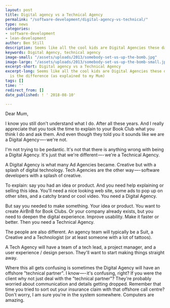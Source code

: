 ```yaml
---
layout: post
title: Digital agency vs a Technical Agency
permalink: "/software-development/digital-agency-vs-technical/"
type: news
categories:
- software-development
- lean-development
author: Ben Still
description: Seems like all the cool kids are Digital Agencies these days
keywords: Digital Agency, technical agency
image-small: "/assets/uploads/2013/somebody-set-us-up-the-bomb.jpg"
image-large: "/assets/uploads/2013/somebody-set-us-up-the-bomb-small.jpg"
excerpt-short: Digital agency vs a Technical Agency
excerpt-long: Seems like all the cool kids are Digital Agencies these days. What exactly
  is the difference (as explained to my Mum)
tags: []
time: ''
redirect_from: []
date_published: ! ' 2018-08-10'

---
```

Dear Mum,

I know you still don't understand what I do. After all these years. And I really appreciate that you took the time to explain to your Book Club what you think I do and ask them. And even though they told you it sounds like we are a Digital Agency —- we're not.

I'm not trying to be pedantic. It's not that there is anything wrong with being a Digital Agency. It's just that we're different —- we're a Technical Agency.

A Digital Agency is what many Ad Agencies became. Creative but with a splash of digital technology. Tech Agencies are the other way —- software developers with a splash of creative.

To explain: say you had an idea or product. And you need help explaining or selling this idea. You'll need a nice looking web site, some ads to pop up on other sites, and a catchy brand or cool video. You need a Digital Agency.

But say you needed to make something. Your idea or product. You want to create AirBnB for Book Clubs. Or your company already exists, but you need to deepen the digital experience. Improve usability. Make it faster or better. Then you need a Technical Agency.

The people are also different. An agency team will typically be a Suit, a Creative and a Technologist (or at least someone with a lot of tattoos).

A Tech Agency will have a team of a tech lead, a project manager, and a user experience / design person. They'll want to start making things straight away.

Where this all gets confusing is sometimes the Digital Agency will have an offshore "technical partner". I know —- it's confusing, right? If you were the client why not just deal with the "technical partner"? They're probably worried about communication and details getting dropped. Remember that time you tried to sort out your insurance claim with that offshore call centre? Don't worry, I am sure you're in the system somewhere. Computers are amazing.
